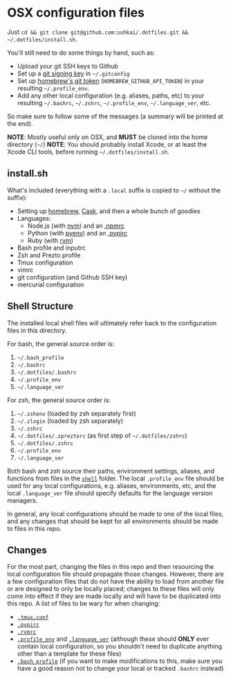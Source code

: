 OSX configuration files
=======================

Just `cd && git clone git@github.com:sohkai/.dotfiles.git && ~/.dotfiles/install.sh`.

You'll still need to do some things by hand, such as:

- Upload your git SSH keys to Github
- Set up a [git signing key](https://git-scm.com/book/en/v2/Git-Tools-Signing-Your-Work) in
  `~/.gitconfig`
- Set up [homebrew's git token](https://gist.github.com/christopheranderton/8644743)
  (`HOMEBREW_GITHUB_API_TOKEN`) in your resulting `~/.profile_env`.
- Add any other local configuration (e.g. aliases, paths, etc) to your resulting `~/.bashrc`,
  `~/.zshrc`, `~/.profile_env`, `~/.language_ver`, etc.

So make sure to follow some of the messages (a summary will be printed at the end).

**NOTE**: Mostly useful only on OSX, and **MUST** be cloned into the home directory (`~/`)
**NOTE**: You should probably install Xcode, or at least the Xcode CLI tools, before running
`~/.dotfiles/install.sh`.

install.sh
----------

What's included (everything with a `.local` suffix is copied to `~/` without the suffix):

- Setting up [homebrew](http://brew.sh/), [Cask](https://caskroom.github.io/), and then a whole
  bunch of goodies
- Languages:
    - Node.js (with [nvm](https://github.com/creationix/nvm)) and an [.npmrc](./.npmrc)
    - Python (with [pyenv](https://github.com/yyuu/pyenv)) and an [.pypirc](./.pypirc)
    - Ruby (with [rvm](https://rvm.io/))
- Bash profile and inputrc
- Zsh and Prezto profile
- Tmux configuration
- vimrc
- git configuration (and Github SSH key)
- mercurial configuration

Shell Structure
---------------

The installed local shell files will ultimately refer back to the configuration files in this
directory.

For bash, the general source order is:

1. `~/.bash_profile`
1. `~/.bashrc`
1. `~/.dotfiles/.bashrc`
1. `~/.profile_env`
1. `~/.language_ver`

For zsh, the general source order is:

1. `~/.zshenv` (loaded by zsh separately first)
1. `~/.zlogin` (loaded by zsh separately)
1. `~/.zshrc`
1. `~/.dotfiles/.zpreztorc` (as first step of `~/.dotfiles/zshrc`)
1. `~/.dotfiles/.zshrc`
1. `~/.profile_env`
1. `~/.language_ver`

Both bash and zsh source their paths, environment settings, aliases, and functions from files in the
[`shell`](./shell) folder. The local `.profile_env` file should be used for any local
configurations, e.g. aliases, environments, etc, and the local `.language_ver` file should specify
defaults for the language version managers.

In general, any local configurations should be made to one of the local files, and any changes that
should be kept for all environments should be made to files in this repo.

Changes
-------

For the most part, changing the files in this repo and then resourcing the local configuration file
should propagate those changes. However, there are a few configuration files that do not have the
ability to load from another file or are designed to only be locally placed; changes to these files
will only come into effect if they are made locally and will have to be duplicated into this repo.
A list of files to be wary for when changing:

* [`.tmux.conf`](./.tmux.conf.local)
* [`.pypirc`](./.pypirc.local)
* [`.rvmrc`](./.rvmrc.local)
* [`.profile_env`](./.profile_env.local) and [`.language_ver`](./.language_ver.local) (although
  these should **ONLY** ever contain local configuration, so you shouldn't need to duplicate
  anything other than a template for these files)
* [`.bash_profile`](./.bash_profile.local) (if you want to make modifications to this, make sure you
  have a good reason not to change your local or tracked `.bashrc` instead)

